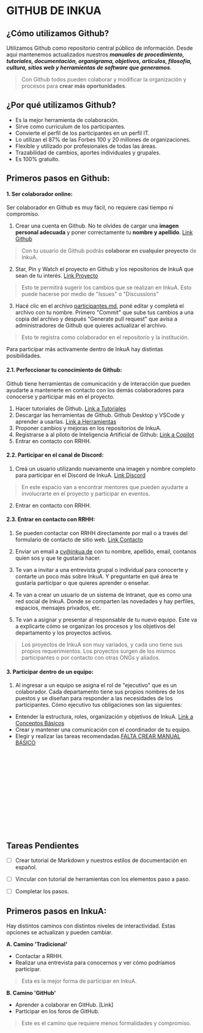 # GITHUB DE INKUA
## ¿Cómo utilizamos Github?
Utilizamos Github como repositorio central público de información. Desde aquí mantenemos actualizados nuestros ***manuales de procedimiento, tutoriales, documentación, organigrama, objetivos, artículos, filosofía, cultura, sitios web y herramientas de software que generamos***. 

> Con Github todos pueden colaborar y modificar la organización y procesos para **crear más oportunidades**. 

## ¿Por qué utilizamos Github?

- Es la mejor herramienta de colaboración.
- Sirve como curriculum de los participantes. 
- Convierte el perfil de los participantes en un perfil IT.
- Lo utilizan el 87% de las Forbes 100 y 20 millones de organizaciones. 
- Flexible y utilizado por profesionales de todas las áreas.
- Trazabilidad de cambios, aportes individuales y grupales. 
- Es 100% gratuito.


## Primeros pasos en Github:
#### 1. Ser colaborador online:
Ser colaborador en Github es muy fácil, no requiere casi tiempo ni compromiso. 
1. Crear una cuenta en Github. No te olvides de cargar una **imagen personal adecuada** y poner correctamente tu **nombre y apellido**. [Link Github](https://github.com/signup)
> Con tu usuario de Github podrás **colaborar en cualquier proyecto** de InkuA.

2. Star, Pin y Watch el proyecto en Github y los repositorios de InkuA que sean de tu interés. [Link Proyecto](https://github.com/inkua/Principal) 
>  Esto te permitirá sugerir los cambios que se realizan en InkuA. Esto puede hacerse por medio de "Issues" o "Discussions"

3. Hacé clic en el archivo [participantes.md](participantes.md), poné editar y completá el archivo con tu nombre. Primero "Commit" que sube tus cambios a una copia del archivo y después "Generate pull request" que avisa a administradores de Github que quieres actualizar el archivo. 
> Esto te registra como colaborador en el repositorio y la institución.

Para participar más activamente dentro de InkuA hay distintas posibilidades. 

#### 2.1. Perfeccionar tu conocimiento de Github:
Github tiene herramientas de comunicación y de interacción que pueden ayudarte a mantenerte en contacto con los demás colaboradores para conocerse y participar más en el proyecto.
1. Hacer tutoriales de Github. [Link a Tutoriales](tutoriales-github.md)
2. Descargar las herramientas de Github. Github Desktop y VSCode y aprender a usarlas. [Link a Herramientas](herramientas-github.md)
3. Proponer cambios y mejoras en los repositorios de InkuA. 
4. Registrarse a al piloto de Inteligencia Artificial de Github: [Link a Copilot](https://copilot.ai/register)
5. Entrar en contacto con RRHH.


#### 2.2. Participar en el canal de Discord:
1. Creá un usuario utilizando nuevamente una imagen y nombre completo para participar en el Discord de InkuA. [Link Discord](https://discord.gg/Ce7P2DG) 
> En este espacio van a encontrar mentores que pueden ayudarte a involucrarte en el proyecto y participar en eventos.
2. Entrar en contacto con RRHH.

#### 2.3. Entrar en contacto con RRHH: 
1. Se pueden contactar con RRHH directamente por mail o a través del formulario de contacto de sitio web. [Link Contacto](https://www.inkua.de/#contact)

2. Enviar un email a cv@inkua.de con tu nombre, apellido, email, contanos quien sos y que te gustaría hacer.

3. Te van a invitar a una entrevista grupal o individual para conocerte y contarte un poco más sobre InkuA. Y preguntarte en qué área te gustaría participar o que quieres aprender o enseñar.
4. Te van a crear un usuario de un sistema de Intranet, que es como una red social de InkuA. Donde se comparten las novedades y hay perfiles, espacios, mensajes privados, etc. 
5. Te van a asignar y presentar al responsable de tu nuevo equipo. Este va a explicarte cómo se organizan los procesos y los objetivos del departamento y los proyectos activos.
> Los proyectos de InkuA son muy variados, y cada uno tiene sus propios requerimientos. Los proyectos surgen de los mismos participantes o por contacto con otras ONGs y aliados.


#### 3. Participar dentro de un equipo:
1. Al ingresar a un equipo se asigna el rol de "ejecutivo" que es un colaborador. Cada departamento tiene sus propios nombres de los puestos y se diseñan para responder a las necesidades de los participantes. Cómo ejecutivo tus obligaciones son las siguientes:
- Entender la estructura, roles, organización y objetivos de InkuA. [Link a Conceptos Básicos](conceptos-basicos.md)
- Crear y mantener una comunicación con el coordinador de tu equipo.
- Elegir y realizar las tareas recomendadas.[FALTA CREAR MANUAL BÁSICO](manual.md) 


<br><br><br><br><br><br><br><br><br><br><br><br>
## Tareas Pendientes
- [ ] Crear tutorial de Markdown y nuestros estilos de documentación en español. 
- [ ] Vincular con tutorial de herramientas con los elementos paso a paso.
- [ ] Completar los pasos.


## Primeros pasos en InkuA:
Hay distintos caminos con distintos niveles de interactividad. Estas opciones se actualizan y pueden cambiar.

**A. Camino 'Tradicional'**
- Contactar a RRHH. 
- Realizar una entrevista para conocernos y ver cómo podríamos participar.
> Esta es la mejor forma de participar en InkuA.

**B. Camino 'GitHub'**
- Aprender a colaborar en GitHub. [Link]
- Participar en los foros de GitHub. 
> Este es el camino que requiere menos formalidades y compromiso.



<!-- 
- Frank: No se si esto es una buena Opción. Puede haber trolls eventualmente. 

**C. Camino 'Chat'** 
- Utilizamos Discord, ahí podés participar con los integrantes que utilizan Discord.
- Entender las normas y modos de colaborar en Discord *Link.
- Participar en los eventos de Discord.
> Este camino es bueno para gente que ya utiliza Discord y le gusta hacer sociales.


-->




